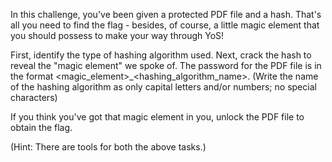 In this challenge, you've been given a protected PDF file and a hash. That's all you need to find the flag - besides, of course, a little magic element that you should possess to make your way through YoS!

First, identify the type of hashing algorithm used. Next, crack the hash to reveal the "magic element" we spoke of. The password for the PDF file is in the format <magic_element>_<hashing_algorithm_name>. (Write the name of the hashing algorithm as only capital letters and/or numbers; no special characters)

If you think you've got that magic element in you, unlock the PDF file to obtain the flag.

(Hint: There are tools for both the above tasks.)
